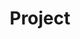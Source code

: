 ---
title: "Project" # in any language you want
layout: "project" # is necessary
language: en
url: "/projects"
summary: Projects

comments: false
---